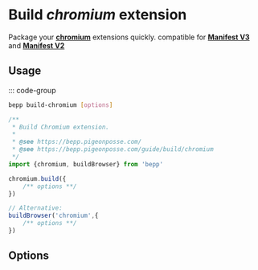 # Build _chromium_ extension

Package your [**chromium**](https://www.chromium.org/getting-involved/download-chromium/) extensions quickly. compatible for [**Manifest V3**](<https://developer.chrome.com/docs/extensions/reference/manifest>) and [**Manifest V2**](<https://developer.chrome.com/docs/extensions/mv2>)

## Usage

::: code-group

```bash
bepp build-chromium [options]
```

```js
/**
 * Build Chromium extension.
 * 
 * @see https://bepp.pigeonposse.com/
 * @see https://bepp.pigeonposse.com/guide/build/chromium
 */
import {chromium, buildBrowser} from 'bepp'

chromium.build({
    /** options **/
})

// Alternative:
buildBrowser('chromium',{
    /** options **/
})
```

## Options

<!--@include: ../../partials/build-browser-chromium-input.md-->
<!--@include: ../../partials/build-browser-chromium-input-2.md-->
<!--@include: ../../partials/build-browser-shared.md-->
<!--@include: ../../partials/options-shared.md-->
